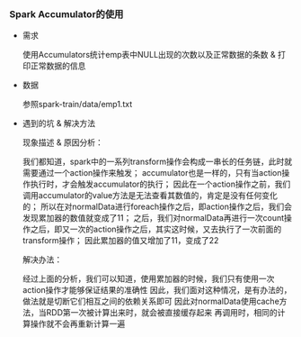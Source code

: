 ### Spark Accumulator的使用

* 需求

  使用Accumulators统计emp表中NULL出现的次数以及正常数据的条数 & 打印正常数据的信息

* 数据

  参照spark-train/data/emp1.txt

* 遇到的坑 & 解决方法

	现象描述 & 原因分析：
  
	我们都知道，spark中的一系列transform操作会构成一串长的任务链，此时就需要通过一个action操作来触发；
	accumulator也是一样的，只有当action操作执行时，才会触发accumulator的执行；
	因此在一个action操作之前，我们调用accumulator的value方法是无法查看其数值的，肯定是没有任何变化的；
	所以在对normalData进行foreach操作之后，即action操作之后，我们会发现累加器的数值就变成了11；
	之后，我们对normalData再进行一次count操作之后，即又一次的action操作之后，其实这时候，又去执行了一次前面的transform操作；
	因此累加器的值又增加了11，变成了22
	
  解决办法：
  
	经过上面的分析，我们可以知道，使用累加器的时候，我们只有使用一次action操作才能够保证结果的准确性
	因此，我们面对这种情况，是有办法的，做法就是切断它们相互之间的依赖关系即可
	因此对normalData使用cache方法，当RDD第一次被计算出来时，就会被直接缓存起来
	再调用时，相同的计算操作就不会再重新计算一遍